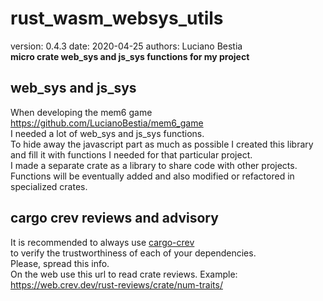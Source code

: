 # rust_wasm_websys_utils

[comment]: # (lmake_readme cargo.toml data start)
version: 0.4.3  date: 2020-04-25 authors: Luciano Bestia  
**micro crate web_sys and js_sys functions for my project**

[comment]: # (lmake_readme cargo.toml data end)  

## web_sys and js_sys

When developing the mem6 game  
<https://github.com/LucianoBestia/mem6_game>  
I needed a lot of web_sys and js_sys functions.  
To hide away the javascript part as much as possible I created this library  
and fill it with functions I needed for that particular project.  
I made a separate crate as a library to share code with other projects.  
Functions will be eventually added and also modified or refactored in specialized crates.  

## cargo crev reviews and advisory

It is recommended to always use [cargo-crev](https://github.com/crev-dev/cargo-crev)  
to verify the trustworthiness of each of your dependencies.  
Please, spread this info.  
On the web use this url to read crate reviews. Example:  
<https://web.crev.dev/rust-reviews/crate/num-traits/>  
